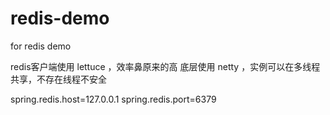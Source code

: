 # redis-demo
for redis demo

redis客户端使用 lettuce ，效率鼻原来的高
底层使用 netty ，实例可以在多线程共享，不存在线程不安全


spring.redis.host=127.0.0.1
spring.redis.port=6379